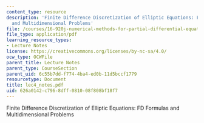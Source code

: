 ```yaml
---
content_type: resource
description: 'Finite Difference Discretization of Elliptic Equations: FD Formulas
  and Multidimensional Problems'
file: /courses/16-920j-numerical-methods-for-partial-differential-equations-sma-5212-spring-2003/626a0142c7968dff081008f808bf18f7_lec4_notes.pdf
file_type: application/pdf
learning_resource_types:
- Lecture Notes
license: https://creativecommons.org/licenses/by-nc-sa/4.0/
ocw_type: OCWFile
parent_title: Lecture Notes
parent_type: CourseSection
parent_uid: 6c55b7dd-f774-4ba4-ed0b-11d5bccf1779
resourcetype: Document
title: lec4_notes.pdf
uid: 626a0142-c796-8dff-0810-08f808bf18f7
---
```

Finite Difference Discretization of Elliptic Equations: FD Formulas and Multidimensional Problems